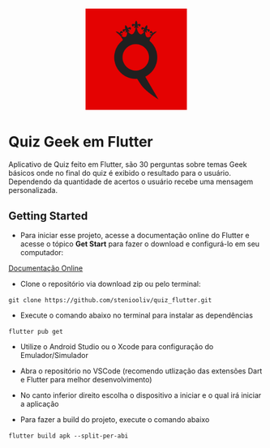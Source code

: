 <h1 align="center">
  <img src="/assets/icon/icon.png" alt="Quiz Logo" width="200"/>
<h1>

# Quiz Geek em Flutter

Aplicativo de Quiz feito em Flutter, são 30 perguntas sobre temas Geek básicos onde no final do quiz é exibido o resultado para o usuário. Dependendo da quantidade de acertos o usuário recebe uma mensagem personalizada.

## Getting Started

- Para iniciar esse projeto, acesse a documentação online do Flutter e acesse o tópico **Get Start** para fazer o download e configurá-lo em seu computador:

[Documentação Online](https://flutter.dev/docs)

- Clone o repositório via download zip ou pelo terminal:

```git clone https://github.com/steniooliv/quiz_flutter.git```

- Execute o comando abaixo no terminal para instalar as dependências

```flutter pub get```

- Utilize o Android Studio ou o Xcode para configuração do Emulador/Simulador

- Abra o repositório no VSCode (recomendo utlização das extensões Dart e Flutter para melhor desenvolvimento)

- No canto inferior direito escolha o dispositivo a iniciar e o qual irá iniciar a aplicação

- Para fazer a build do projeto, execute o comando abaixo

```flutter build apk --split-per-abi``` 
